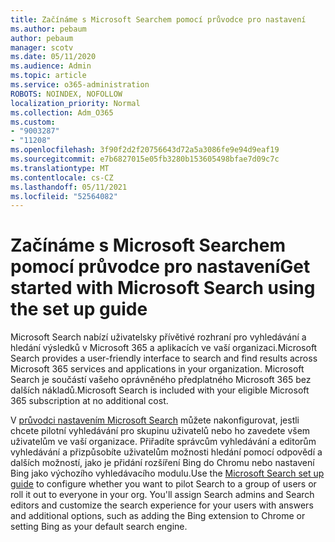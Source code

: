 ```yaml
---
title: Začínáme s Microsoft Searchem pomocí průvodce pro nastavení
ms.author: pebaum
author: pebaum
manager: scotv
ms.date: 05/11/2020
ms.audience: Admin
ms.topic: article
ms.service: o365-administration
ROBOTS: NOINDEX, NOFOLLOW
localization_priority: Normal
ms.collection: Adm_O365
ms.custom:
- "9003287"
- "11208"
ms.openlocfilehash: 3f90f2d2f20756643d72a5a3086fe9e94d9eaf19
ms.sourcegitcommit: e7b6827015e05fb3280b153605498bfae7d09c7c
ms.translationtype: MT
ms.contentlocale: cs-CZ
ms.lasthandoff: 05/11/2021
ms.locfileid: "52564082"
---
```

# <a name="get-started-with-microsoft-search-using-the-set-up-guide"></a><span data-ttu-id="73156-102">Začínáme s Microsoft Searchem pomocí průvodce pro nastavení</span><span class="sxs-lookup"><span data-stu-id="73156-102">Get started with Microsoft Search using the set up guide</span></span>

<span data-ttu-id="73156-103">Microsoft Search nabízí uživatelsky přívětivé rozhraní pro vyhledávání a hledání výsledků v Microsoft 365 a aplikacích ve vaší organizaci.</span><span class="sxs-lookup"><span data-stu-id="73156-103">Microsoft Search provides a user-friendly interface to search and find results across Microsoft 365 services and applications in your organization.</span></span> <span data-ttu-id="73156-104">Microsoft Search je součástí vašeho oprávněného předplatného Microsoft 365 bez dalších nákladů.</span><span class="sxs-lookup"><span data-stu-id="73156-104">Microsoft Search is included with your eligible Microsoft 365 subscription at no additional cost.</span></span> 

<span data-ttu-id="73156-105">V [průvodci nastavením Microsoft Search](https://go.microsoft.com/fwlink/?linkid=2156919) můžete nakonfigurovat, jestli chcete pilotní vyhledávání pro skupinu uživatelů nebo ho zavedete všem uživatelům ve vaší organizace. Přiřadíte správcům vyhledávání a editorům vyhledávání a přizpůsobíte uživatelům možnosti hledání pomocí odpovědí a dalších možností, jako je přidání rozšíření Bing do Chromu nebo nastavení Bing jako výchozího vyhledávacího modulu.</span><span class="sxs-lookup"><span data-stu-id="73156-105">Use the [Microsoft Search set up guide](https://go.microsoft.com/fwlink/?linkid=2156919) to configure whether you want to pilot Search to a group of users or roll it out to everyone in your org. You'll assign Search admins and Search editors and customize the search experience for your users with answers and additional options, such as adding the Bing extension to Chrome or setting Bing as your default search engine.</span></span>